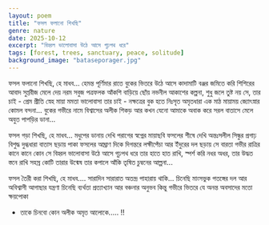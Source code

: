 ```yaml
---
layout: poem
title: "ফসল ফলানো শিখছি"
genre: nature
date: 2025-10-12
excerpt: "বিহ্বল ভালোবাসা উঠে আসে গূঢ়পথ ধরে"
tags: [forest, trees, sanctuary, peace, solitude]
background_image: "bataseporager.jpg"
---
```

ফসল ফলানো শিখছি, হে মাধব... 
হেমন্ত পূর্ণিমার রাতে বুকের ভিতরে উঠে আসে কাদামাটি 
বঞ্জর জমিতে করি শিশিরের আবাদ
সুপ্তবীজ মেলে দেয় নরম সবুজ পত্রফলক
আঁকশি বাড়িয়ে ছোঁয় নভনীল আকাশের কল্পনা,
শুধু জলে তুষ্ট নয় সে, তার চাই -
প্রেম প্রীতি স্নেহ মায়া মমতা ভালোবাসা
তার চাই - নক্ষত্রের বুক হতে নিঃসৃত অমৃতধারা
এক মাঠ মায়াময় জ্যোৎস্নার কোমল বন্দনা... 
বুকের গভীরে নামে বিশ্বাসের অলীক শিকড়
আর কখন যেনো আমাকে অবাক করে 
সরল বাতাসে মেলে অযুত পাপড়ির ডানা... 

ফসল গড়া শিখছি, হে মাধব... 
মধুপের ডানায় দেখি পরাগের স্বপ্নের মায়াছবি 
ফসলের শীষে দেখি অন্তঃসলীল সিন্ধুর প্রগাঢ়  বিশুদ্ধ দুগ্ধধারা 
বাতাস ছড়ায় পাকা ফসলের আঘ্রাণ দিকে দিগন্তরে
লক্ষীপেঁচা আর ইঁদুরের দল ছড়ায় সে বারতা গভীর রাত্রির কানে কানে 
কোন সে বিহ্বল ভালোবাসা উঠে আসে গূঢ়পথ ধরে 
তার হাতে হাত রাখি, স্পর্শ করি নধর অধর, 
তার উদ্ধত স্তনে রাখি সহস্র কোটি তারার উন্মেষ 
তার কপালে আঁকি তৃষিত চুম্বনের আল্পনা... 

ফসল তৈরী করা শিখছি, হে মাধব.... 
সারাদিন সারারাত অতন্দ্র পাহারায় থাকি... 
চিনেছি মাংসভুক পতঙ্গের দল আর অবিশ্বাসী আগাছার যন্ত্রণা
চিনেছি ব্যর্থতা প্রত্যাখ্যান আর বঞ্চনার অনুভব 
কিন্তু গভীরে ভিতরে যে অনন্ত অবসাদের মতো ক্ষয়পোকা
- তাকে চিনবো কোন অলীক অমৃত আলোকে..... !!
